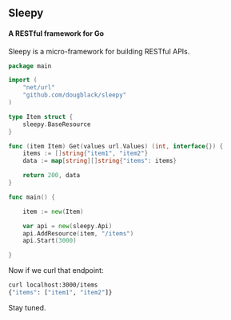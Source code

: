 ## Sleepy

#### A RESTful framework for Go

Sleepy is a micro-framework for building RESTful APIs.

```go
package main

import (
    "net/url"
    "github.com/dougblack/sleepy"
)

type Item struct {
    sleepy.BaseResource
}

func (item Item) Get(values url.Values) (int, interface{}) {
    items := []string{"item1", "item2"}
    data := map[string][]string{"items": items}

    return 200, data
}

func main() {

    item := new(Item)

    var api = new(sleepy.Api)
    api.AddResource(item, "/items")
    api.Start(3000)

}
```

Now if we curl that endpoint:

```bash
curl localhost:3000/items
{"items": ["item1", "item2"]}
```

Stay tuned.

